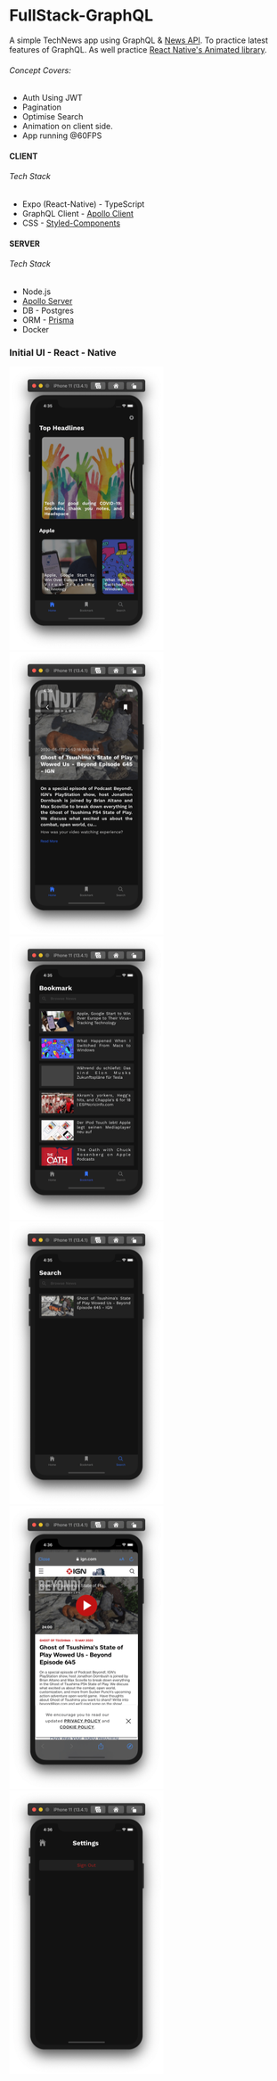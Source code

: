 # FullStack-GraphQL

A simple TechNews app using GraphQL & [News API](https://newsapi.org). To practice latest features of GraphQL. As well practice [React Native's Animated library](https://github.com/software-mansion/react-native-reanimated).

###### Concept Covers:

- Auth Using JWT
- Pagination
- Optimise Search
- Animation on client side.
- App running @60FPS

#### CLIENT

###### Tech Stack

- Expo (React-Native) - TypeScript
- GraphQL Client - [Apollo Client](https://github.com/apollographql/apollo-client)
- CSS - [Styled-Components](https://styled-components.com)

#### SERVER

###### Tech Stack

- Node.js
- [Apollo Server](https://github.com/apollographql/apollo-server)
- DB - Postgres
- ORM - [Prisma](https://github.com/prisma/prisma)
- Docker

### Initial UI - React - Native

<img src="./screenshots/mobile-rn/home.png" alt="home" width="277" height="508">
<img src="./screenshots/mobile-rn/details.png" alt="details" width="277" height="508">
<img src="./screenshots/mobile-rn/bookmark.png" alt="bookmark" width="277" height="508">
<img src="./screenshots/mobile-rn/search.png" alt="search" width="277" height="508">
<img src="./screenshots/mobile-rn/inAppBrowser.png" alt="inAppBrowser" width="277" height="508">
<img src="./screenshots/mobile-rn/settings.png" alt="settings" width="277" height="508">
